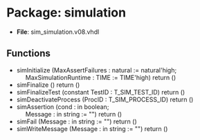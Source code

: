 # Package: simulation

- **File**: sim_simulation.v08.vhdl
## Functions
- simInitialize <font id="function_arguments">(MaxAssertFailures : natural := natural'high;<br><span style="padding-left:20px"> MaxSimulationRuntime : TIME := TIME'high) </font> <font id="function_return">return ()</font>
- simFinalize <font id="function_arguments">()</font> <font id="function_return">return ()</font>
- simFinalizeTest <font id="function_arguments">(constant TestID : T_SIM_TEST_ID) </font> <font id="function_return">return ()</font>
- simDeactivateProcess <font id="function_arguments">(ProcID : T_SIM_PROCESS_ID) </font> <font id="function_return">return ()</font>
- simAssertion <font id="function_arguments">(cond : in boolean;<br><span style="padding-left:20px"> Message : in string := "") </font> <font id="function_return">return ()</font>
- simFail <font id="function_arguments">(Message : in string := "") </font> <font id="function_return">return ()</font>
- simWriteMessage <font id="function_arguments">(Message : in string := "") </font> <font id="function_return">return ()</font>
